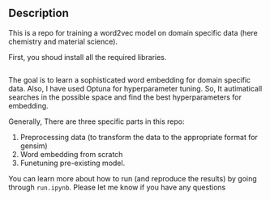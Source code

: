 ## Description

This is a repo for training a word2vec model on domain specific data (here chemistry and material science).

First, you shoud install all the required libraries.

```pip install -r requirements.txt
```

The goal is to learn a sophisticated word embedding for domain specific data. Also, I have used Optuna for 
hyperparameter tuning. So, It autimaticall searches in the possible space and find the best hyperparameters for 
embedding.

Generally, There are three specific parts in this repo:

1. Preprocessing data (to transform the data to the appropriate format for gensim)
2. Word embedding from scratch
3. Funetuning pre-existing model.

You can learn more about how to run (and reproduce the results) by going through `run.ipynb`. 
Please let me know if you have any questions